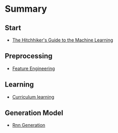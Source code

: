 # Summary

## Start

* [The Hitchhiker's Guide to the Machine Learning](README.md)

## Preprocessing

* [Feature Engineering](preprocessing/feature-engineering.md)

## Learning

* [Curriculum learning](learning/curriculum-learning.md)

## Generation Model

* [Rnn Generation](generation-model/rnn-generation.md)

